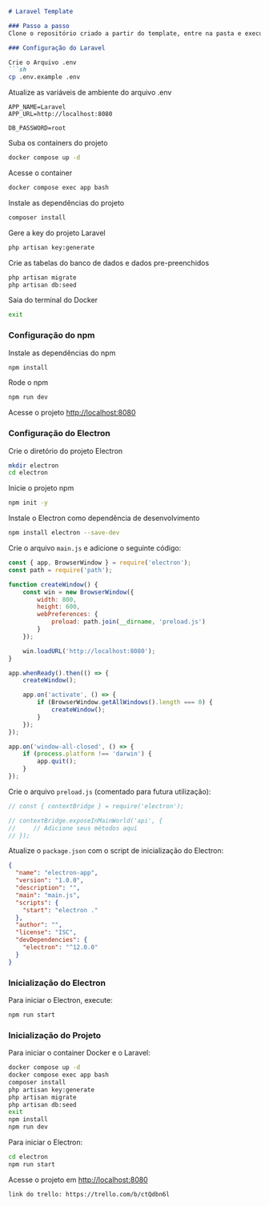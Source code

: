 ```markdown
# Laravel Template

### Passo a passo
Clone o repositório criado a partir do template, entre na pasta e execute os comandos abaixo:

### Configuração do Laravel

Crie o Arquivo .env
```sh
cp .env.example .env
```

Atualize as variáveis de ambiente do arquivo .env
```dosini
APP_NAME=Laravel
APP_URL=http://localhost:8080

DB_PASSWORD=root
```

Suba os containers do projeto
```sh
docker compose up -d
```

Acesse o container
```sh
docker compose exec app bash
```

Instale as dependências do projeto
```sh
composer install
```

Gere a key do projeto Laravel
```sh
php artisan key:generate
```

Crie as tabelas do banco de dados e dados pre-preenchidos
```sh
php artisan migrate
php artisan db:seed
```

Saia do terminal do Docker
```sh
exit
```

### Configuração do npm
Instale as dependências do npm
```sh
npm install
```

Rode o npm
```sh
npm run dev
```

Acesse o projeto
[http://localhost:8080](http://localhost:8080)

### Configuração do Electron

Crie o diretório do projeto Electron
```sh
mkdir electron
cd electron
```

Inicie o projeto npm
```sh
npm init -y
```

Instale o Electron como dependência de desenvolvimento
```sh
npm install electron --save-dev
```

Crie o arquivo `main.js` e adicione o seguinte código:
```javascript
const { app, BrowserWindow } = require('electron');
const path = require('path');

function createWindow() {
    const win = new BrowserWindow({
        width: 800,
        height: 600,
        webPreferences: {
            preload: path.join(__dirname, 'preload.js')
        }
    });

    win.loadURL('http://localhost:8080');
}

app.whenReady().then(() => {
    createWindow();

    app.on('activate', () => {
        if (BrowserWindow.getAllWindows().length === 0) {
            createWindow();
        }
    });
});

app.on('window-all-closed', () => {
    if (process.platform !== 'darwin') {
        app.quit();
    }
});
```

Crie o arquivo `preload.js` (comentado para futura utilização):
```javascript
// const { contextBridge } = require('electron');

// contextBridge.exposeInMainWorld('api', {
//     // Adicione seus métodos aqui
// });
```

Atualize o `package.json` com o script de inicialização do Electron:
```json
{
  "name": "electron-app",
  "version": "1.0.0",
  "description": "",
  "main": "main.js",
  "scripts": {
    "start": "electron ."
  },
  "author": "",
  "license": "ISC",
  "devDependencies": {
    "electron": "^12.0.0"
  }
}
```

### Inicialização do Electron

Para iniciar o Electron, execute:
```sh
npm run start
```

### Inicialização do Projeto

Para iniciar o container Docker e o Laravel:
```sh
docker compose up -d
docker compose exec app bash
composer install
php artisan key:generate
php artisan migrate
php artisan db:seed
exit
npm install
npm run dev
```

Para iniciar o Electron:
```sh
cd electron
npm run start
```

Acesse o projeto em [http://localhost:8080](http://localhost:8080)
```
link do trello: https://trello.com/b/ctQdbn6l
